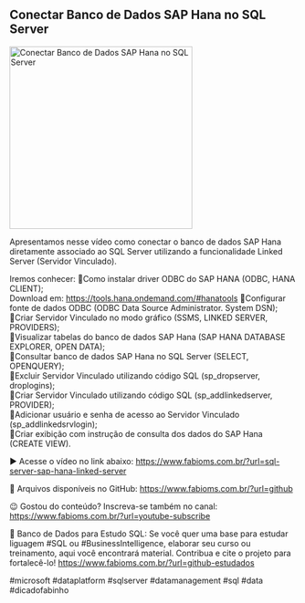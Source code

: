 ## Conectar Banco de Dados SAP Hana no SQL Server

<img src="https://fabioms.com.br//uploads/youtube/D1yPNTdtu1s.png" alt="Conectar Banco de Dados SAP Hana no SQL Server" title="SQL Server" width="320"/>

Apresentamos nesse vídeo como conectar o banco de dados SAP Hana diretamente associado ao SQL Server utilizando a funcionalidade Linked Server (Servidor Vinculado).

Iremos conhecer:
🔹Como instalar driver ODBC do SAP HANA (ODBC, HANA CLIENT);  
Download em: https://tools.hana.ondemand.com/#hanatools
🔹Configurar fonte de dados ODBC (ODBC Data Source Administrator. System DSN);  
🔹Criar Servidor Vinculado no modo gráfico (SSMS, LINKED SERVER, PROVIDERS);  
🔹Visualizar tabelas do banco de dados SAP Hana (SAP HANA DATABASE EXPLORER, OPEN DATA);  
🔹Consultar banco de dados SAP Hana no SQL Server (SELECT, OPENQUERY);  
🔹Excluir Servidor Vinculado utilizando código SQL (sp_dropserver, droplogins);  
🔹Criar Servidor Vinculado utilizando código SQL (sp_addlinkedserver, PROVIDER);  
🔹Adicionar usuário e senha de acesso ao Servidor Vinculado (sp_addlinkedsrvlogin);  
🔹Criar exibição com instrução de consulta dos dados do SAP Hana (CREATE VIEW).  

▶️ Acesse o vídeo no link abaixo:
https://www.fabioms.com.br/?url=sql-server-sap-hana-linked-server

📁 Arquivos disponíveis no GitHub:
https://www.fabioms.com.br/?url=github

😉 Gostou do conteúdo? Inscreva-se também no canal:
https://www.fabioms.com.br/?url=youtube-subscribe

🎁 Banco de Dados para Estudo SQL:
Se você quer uma base para estudar liguagem #SQL ou #BusinessIntelligence, elaborar seu curso ou treinamento, aqui você encontrará material. 
Contribua e cite o projeto para fortalecê-lo!
https://www.fabioms.com.br/?url=github-estudados

#microsoft #dataplatform #sqlserver #datamanagement #sql #data #dicadofabinho